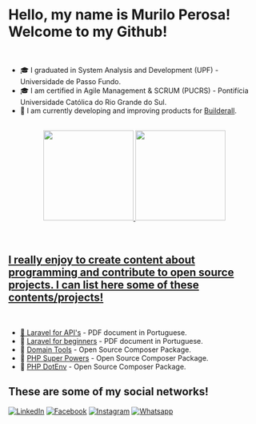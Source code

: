 # Hello, my name is Murilo Perosa! Welcome to my Github! 

<br/>

- 🎓 I graduated in System Analysis and Development (UPF) - Universidade de Passo Fundo.
- 🎓 I am certified in Agile Management & SCRUM (PUCRS) - Pontifícia Universidade Católica do Rio Grande do Sul.
- 💼 I am currently developing and improving products for [Builderall](http://builderall.com/).

<br/>

<div align="center">
  <a href="https://github.com/MuriloPerosa">
  <img height="180em" src="https://github-readme-stats.vercel.app/api?username=MuriloPerosa&show_icons=true&theme=dark&include_all_commits=true&count_private=true"/>
  <img height="180em" src="https://github-readme-stats.vercel.app/api/top-langs/?username=MuriloPerosa&layout=compact&langs_count=7&theme=dark"/>
</div>

<br/>
<br/>

## I really enjoy to create content about programming and contribute to open source projects. I can list here some of these contents/projects!

<br/>

- 📔  [Laravel for API's](https://drive.google.com/file/d/1ARdtvbe2nu5R20HTwOpNg07PQXijqa_r/view) - PDF document in Portuguese.
- 📔  [Laravel for beginners](https://drive.google.com/file/d/1g6L30yBsNr53aWrvXxuK_JOnin1fK5PN/view) - PDF document in Portuguese.
- 🧪 [Domain Tools](https://github.com/MuriloPerosa/domain-tools) - Open Source Composer Package.
- 🧪 [PHP Super Powers](https://github.com/MuriloPerosa/php-super-powers) - Open Source Composer Package. 
- 🧪 [PHP DotEnv](https://github.com/MuriloPerosa/php-dot-env) - Open Source Composer Package. 

## These are some of my social networks!

[![LinkedIn](https://img.shields.io/badge/linkedin-836FFF?style=for-the-badge&logo=linkedin&logoColor=white)](https://www.linkedin.com/in/murilo-perosa/)
[![Facebook](https://img.shields.io/badge/Facebook-1877f2?style=for-the-badge&logo=facebook&logoColor=white)](https://www.facebook.com/murilo.perosa.18/)
[![Instagram](https://img.shields.io/badge/Instagram-E4405F?style=for-the-badge&logo=instagram&logoColor=white)](https://www.instagram.com/murilo_perosa/)
[![Whatsapp](https://img.shields.io/badge/Whatsapp-25D366?style=for-the-badge&logo=whatsapp&logoColor=white)](https://api.whatsapp.com/send?phone=5554996443378&text=)

